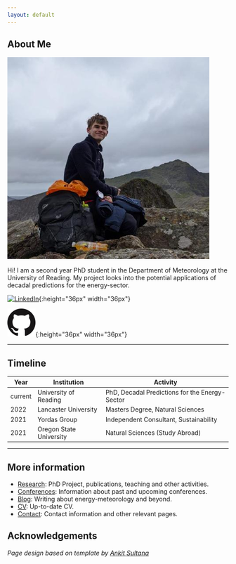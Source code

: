 ```yaml
---
layout: default
---
```


## About Me

<img class="profile-picture" src="117102154.jpg">

Hi! I am a second year PhD student in the Department of Meteorology at the University of Reading. My project looks into the potential applications of decadal predictions for the energy-sector.

<!-- This is a jekyll based resume template. You can find the full source code on [GitHub](https://github.com/bk2dcradle/researcher) -->

[![LinkedIn](linkedin.png "LinkedIn")](https://www.linkedin.com/in/ben-hutchins2572000/){:height="36px" width="36px"}

[![GitHub](github.png "GitHub")](https://github.com/benhutchmet){:height="36px" width="36px"}

---

## Timeline

Year | Institution | Activity
-----|-------|--------
current | University of Reading  | PhD, Decadal Predictions for the Energy-Sector
2022 | Lancaster University | Masters Degree, Natural Sciences
2021 | Yordas Group | Independent Consultant, Sustainability 
2021 | Oregon State University | Natural Sciences (Study Abroad)

---

## More information

* [Research](https://benhutchmet.github.io/researcher_BWH/research): PhD Project, publications, teaching and other activities.
* [Conferences](https://benhutchmet.github.io/researcher_BWH/conferences): Information about past and upcoming conferences.
* [Blog](https://benhutchmet.github.io/researcher_BWH/blog): Writing about energy-meteorology and beyond.
* [CV](https://benhutchmet.github.io/researcher_BWH/resume.pdf): Up-to-date CV.
* [Contact](https://benhutchmet.github.io/researcher_BWH/contact): Contact information and other relevant pages.

## Acknowledgements

*Page design based on template by [Ankit Sultana](https://github.com/ankitsultana)*